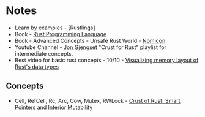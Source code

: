# Notes

- Learn by examples - [Rustlings]
- Book - [Rust Programming Language](https://doc.rust-lang.org/book/)
- Book - Advanced Concepts - Unsafe Rust World - [Nomicon](https://doc.rust-lang.org/nomicon/)
- Youtube Channel - [Jon Gjengset](https://www.youtube.com/channel/UC_iD0xppBwwsrM9DegC5cQQ) "Crust for Rust" playlist for intermediate concepts. 
- Best video for basic rust concepts - 10/10 - [Visualizing memory layout of Rust's data types](https://www.youtube.com/watch?v=rDoqT-a6UFg)

## Concepts
- Cell, RefCell, Rc, Arc, Cow, Mutex, RWLock - [Crust of Rust: Smart Pointers and Interior Mutability](https://www.youtube.com/watch?v=8O0Nt9qY_vo)

